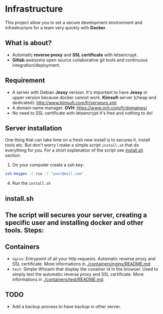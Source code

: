 # Infrastructure
This project allow you to set a secure development environment and infrastructure
for a team very quickly with **Docker**.

## What is about?
* Automatic **reverse proxy** and **SSL certificate** with letsencrypt.
* **Gitlab** awesome open source collaborative git tools and continuous
integration/deployment.

## Requirement
* A server with Debian **Jessy** version. It's important to have **Jessy** or
upper version because docker cannot work. **Kimsufi** server (cheap and dedicated):
http://www.kimsufi.com/fr/serveurs.xml.
* A domain name manager. **OVH**: https://www.ovh.com/fr/domaines/
* No need to SSL certificate with letsencrypt it's free and nothing to do!

## Server installation
One thing that can take time on a fresh new install is to secures it, install tools
etc. But don't worry I make a simple script `install.sh` that do everything for you.
For a short explanation of the script see [install.sh](#installsh) section.

1. On your computer create a ssh key:
```bash
ssh-keygen -t rsa -C "your@mail.com"
```
4. Run the `install.sh`

## install.sh
The script will secures your server, creating a specific user and installing docker
and other tools. Steps:
-

## Containers
* `nginx`: Entrypoint of all your http requests. Automatic reverse proxy and SSL
certificate. More informations in [./containers/nginx/README.md](README.md).
* `test`: Simple Whoami that display the conainer id in the browser. Used to simply
test the automatic reverse proxy and SSL certificate. More informations in
[./containers/test/README.md](README.md).

## TODO
* Add a backup process to have backup in other server.
